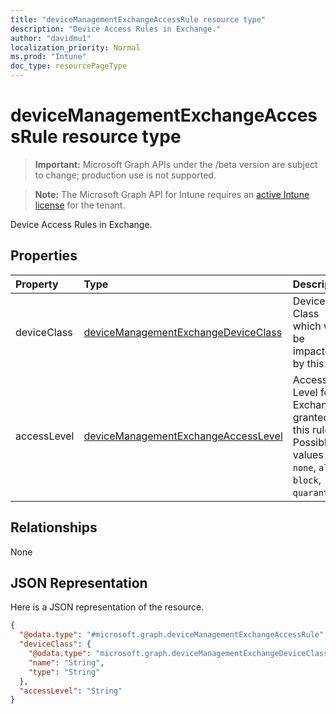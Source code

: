 ```yaml
---
title: "deviceManagementExchangeAccessRule resource type"
description: "Device Access Rules in Exchange."
author: "davidmu1"
localization_priority: Normal
ms.prod: "Intune"
doc_type: resourcePageType
---
```


# deviceManagementExchangeAccessRule resource type

> **Important:** Microsoft Graph APIs under the /beta version are subject to change; production use is not supported.

> **Note:** The Microsoft Graph API for Intune requires an [active Intune license](https://go.microsoft.com/fwlink/?linkid=839381) for the tenant.

Device Access Rules in Exchange.

## Properties
|Property|Type|Description|
|:---|:---|:---|
|deviceClass|[deviceManagementExchangeDeviceClass](../resources/intune-onboarding-devicemanagementexchangedeviceclass.md)|Device Class which will be impacted by this rule.|
|accessLevel|[deviceManagementExchangeAccessLevel](../resources/intune-onboarding-devicemanagementexchangeaccesslevel.md)|Access Level for Exchange granted by this rule. Possible values are: `none`, `allow`, `block`, `quarantine`.|

## Relationships
None

## JSON Representation
Here is a JSON representation of the resource.
<!-- {
  "blockType": "resource",
  "@odata.type": "microsoft.graph.deviceManagementExchangeAccessRule"
}
-->
``` json
{
  "@odata.type": "#microsoft.graph.deviceManagementExchangeAccessRule",
  "deviceClass": {
    "@odata.type": "microsoft.graph.deviceManagementExchangeDeviceClass",
    "name": "String",
    "type": "String"
  },
  "accessLevel": "String"
}
```



